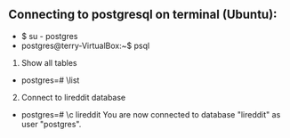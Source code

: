 ## Connecting to postgresql on terminal (Ubuntu):
- $ su - postgres
- postgres@terry-VirtualBox:~$ psql

1. Show all tables
- postgres=# \list

2. Connect to lireddit database
- postgres=# \c lireddit
You are now connected to database "lireddit" as user "postgres".



